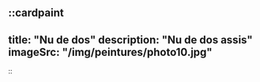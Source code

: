 ::cardpaint
---
title: "Nu de dos"
description: "Nu de dos assis"
imageSrc: "/img/peintures/photo10.jpg"
---
::
